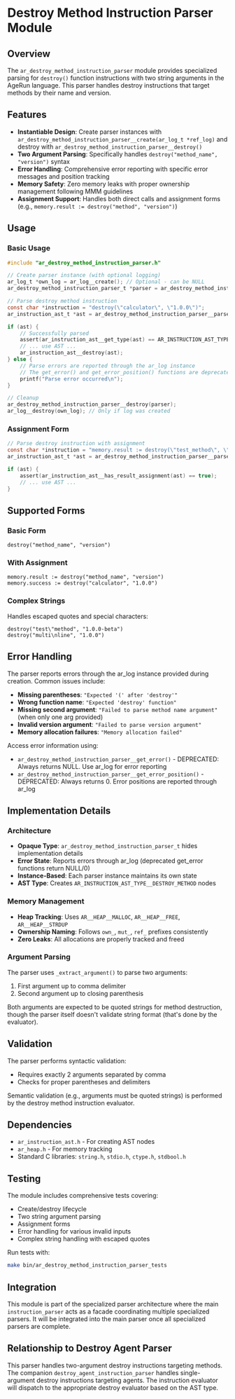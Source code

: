 # Destroy Method Instruction Parser Module

## Overview

The `ar_destroy_method_instruction_parser` module provides specialized parsing for `destroy()` function instructions with two string arguments in the AgeRun language. This parser handles destroy instructions that target methods by their name and version.

## Features

- **Instantiable Design**: Create parser instances with `ar_destroy_method_instruction_parser__create(ar_log_t *ref_log)` and destroy with `ar_destroy_method_instruction_parser__destroy()`
- **Two Argument Parsing**: Specifically handles `destroy("method_name", "version")` syntax
- **Error Handling**: Comprehensive error reporting with specific error messages and position tracking
- **Memory Safety**: Zero memory leaks with proper ownership management following MMM guidelines
- **Assignment Support**: Handles both direct calls and assignment forms (e.g., `memory.result := destroy("method", "version")`)

## Usage

### Basic Usage

```c
#include "ar_destroy_method_instruction_parser.h"

// Create parser instance (with optional logging)
ar_log_t *own_log = ar_log__create(); // Optional - can be NULL
ar_destroy_method_instruction_parser_t *parser = ar_destroy_method_instruction_parser__create(own_log);

// Parse destroy method instruction
const char *instruction = "destroy(\"calculator\", \"1.0.0\")";
ar_instruction_ast_t *ast = ar_destroy_method_instruction_parser__parse(parser, instruction, NULL);

if (ast) {
    // Successfully parsed
    assert(ar_instruction_ast__get_type(ast) == AR_INSTRUCTION_AST_TYPE__DESTROY_METHOD);
    // ... use AST ...
    ar_instruction_ast__destroy(ast);
} else {
    // Parse errors are reported through the ar_log instance
    // The get_error() and get_error_position() functions are deprecated
    printf("Parse error occurred\n");
}

// Cleanup
ar_destroy_method_instruction_parser__destroy(parser);
ar_log__destroy(own_log); // Only if log was created
```

### Assignment Form

```c
// Parse destroy instruction with assignment
const char *instruction = "memory.result := destroy(\"test_method\", \"2.0.0\")";
ar_instruction_ast_t *ast = ar_destroy_method_instruction_parser__parse(parser, instruction, "memory.result");

if (ast) {
    assert(ar_instruction_ast__has_result_assignment(ast) == true);
    // ... use AST ...
}
```

## Supported Forms

### Basic Form
```
destroy("method_name", "version")
```

### With Assignment
```
memory.result := destroy("method_name", "version")
memory.success := destroy("calculator", "1.0.0")
```

### Complex Strings
Handles escaped quotes and special characters:
```
destroy("test\"method", "1.0.0-beta")
destroy("multi\nline", "1.0.0")
```

## Error Handling

The parser reports errors through the ar_log instance provided during creation. Common issues include:

- **Missing parentheses**: `"Expected '(' after 'destroy'"`
- **Wrong function name**: `"Expected 'destroy' function"`
- **Missing second argument**: `"Failed to parse method name argument"` (when only one arg provided)
- **Invalid version argument**: `"Failed to parse version argument"`
- **Memory allocation failures**: `"Memory allocation failed"`

Access error information using:
- `ar_destroy_method_instruction_parser__get_error()` - DEPRECATED: Always returns NULL. Use ar_log for error reporting
- `ar_destroy_method_instruction_parser__get_error_position()` - DEPRECATED: Always returns 0. Error positions are reported through ar_log

## Implementation Details

### Architecture
- **Opaque Type**: `ar_destroy_method_instruction_parser_t` hides implementation details
- **Error State**: Reports errors through ar_log (deprecated get_error functions return NULL/0)
- **Instance-Based**: Each parser instance maintains its own state
- **AST Type**: Creates `AR_INSTRUCTION_AST_TYPE__DESTROY_METHOD` nodes

### Memory Management
- **Heap Tracking**: Uses `AR__HEAP__MALLOC`, `AR__HEAP__FREE`, `AR__HEAP__STRDUP`
- **Ownership Naming**: Follows `own_`, `mut_`, `ref_` prefixes consistently
- **Zero Leaks**: All allocations are properly tracked and freed

### Argument Parsing
The parser uses `_extract_argument()` to parse two arguments:
1. First argument up to comma delimiter
2. Second argument up to closing parenthesis

Both arguments are expected to be quoted strings for method destruction, though the parser itself doesn't validate string format (that's done by the evaluator).

## Validation

The parser performs syntactic validation:
- Requires exactly 2 arguments separated by comma
- Checks for proper parentheses and delimiters

Semantic validation (e.g., arguments must be quoted strings) is performed by the destroy method instruction evaluator.

## Dependencies

- `ar_instruction_ast.h` - For creating AST nodes
- `ar_heap.h` - For memory tracking
- Standard C libraries: `string.h`, `stdio.h`, `ctype.h`, `stdbool.h`

## Testing

The module includes comprehensive tests covering:
- Create/destroy lifecycle
- Two string argument parsing
- Assignment forms
- Error handling for various invalid inputs
- Complex string handling with escaped quotes

Run tests with:
```bash
make bin/ar_destroy_method_instruction_parser_tests
```

## Integration

This module is part of the specialized parser architecture where the main `instruction_parser` acts as a facade coordinating multiple specialized parsers. It will be integrated into the main parser once all specialized parsers are complete.

## Relationship to Destroy Agent Parser

This parser handles two-argument destroy instructions targeting methods. The companion `destroy_agent_instruction_parser` handles single-argument destroy instructions targeting agents. The instruction evaluator will dispatch to the appropriate destroy evaluator based on the AST type.